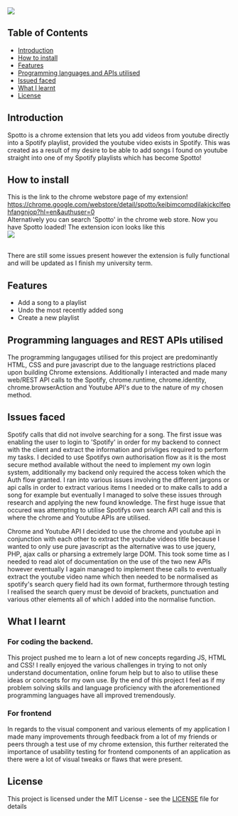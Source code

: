 <img src="src/images/spotto_for_md.png">

## Table of Contents
- [Introduction](#introduction)
- [How to install](#how-to-install)
- [Features](#features)
- [Programming languages and APIs utilised](#programming-languages-and-apis-utilised)
- [Issued faced](#issues-faced)
- [What I learnt](#what-i-learnt)
- [License](#license)

<a name="introduction"></a>
## Introduction
Spotto is a chrome extension that lets you add videos from youtube directly into a Spotify playlist, provided the youtube video exists in Spotify. This was created as a result of my desire to be able to add songs I found on youtube straight into one of my Spotify playlists which has become Spotto!  

<a name="how-to-install"></a>
## How to install
This is the link to the chrome webstore page of my extension!
https://chrome.google.com/webstore/detail/spotto/keibimcompdilakjckclfephfangnjop?hl=en&authuser=0
<br>
Alternatively you can search 'Spotto' in the chrome web store.
Now you have Spotto loaded! The extension icon looks like this
<br>
<img src="src/images/SpottoChromeIcon (2).png">
<br><br>

There are still some issues present however the extension is fully functional and will be updated as I finish my university term. 

<a name="features"></a>
## Features
- Add a song to a playlist
- Undo the most recently added song
- Create a new playlist

<a name="programming-languages-and-apis-utilised"></a>
## Programming languages and REST APIs utilised
The programming langugages utilised for this project are predominantly HTML, CSS and pure javascript due to the language restrictions placed upon building Chrome extensions. Additionally I interacted and made many web/REST API calls to the Spotify, chrome.runtime, chrome.identity, chrome.browserAction and Youtube API's due to the nature of my chosen method.


<a name="issues-faced"></a>
## Issues faced
Spotify calls that did not involve searching for a song.
The first issue was enabling the user to login to 'Spotify' in order for my backend to connect with the client and extract the information and privliges required to perform my tasks. I decided to use Spotifys own authorisation flow as it is the most secure method available without the need to implement my own login system, additionally my backend only required the access token which the Auth flow granted. I ran into various issues involving the different jargons or api calls in order to extract various items I needed or to make calls to add a song for example but eventually I managed to solve these issues through research and applying the new found knowledge. The first huge issue that occured was attempting to utilise Spotifys own search API call and this is where the chrome and Youtube APIs are utilised. 

Chrome and Youtube API
I decided to use the chrome and youtube api in conjunction with each other to extract the youtube videos title because I wanted to only use pure javascript as the alternative was to use jquery, PHP, ajax calls or pharsing a extremely large DOM. This took some time as I needed to read alot of documentation on the use of the two new APIs however eventually I again managed to implement these calls to eventually extract the youtube video name which then needed to be normalised as spotify's search query field had its own format, furthermore through testing I realised the search query must be devoid of brackets, punctuation and various other elements all of which I added into the normalise function. 

<a name="what-i-learnt"></a>
## What I learnt
### For coding the backend.
This project pushed me to learn a lot of new concepts regarding JS, HTML and CSS! I really enjoyed the various challenges in trying to not only understand documentation, online forum help but to also to utilise these ideas or concepts for my own use. By the end of this project I feel as if my problem solving skills and language proficiency with the aforementioned programming languages have all improved tremendously. 

### For frontend
In regards to the visual component and various elements of my application I made many improvements through feedback from a lot of my friends or peers through a test use of my chrome extension, this further reiterated the importance of usability testing for frontend components of an application as there were a lot of visual tweaks or flaws that were present.

<a name="license"></a>
## License
This project is licensed under the MIT License - see the [LICENSE](https://github.com/Imogi/Spotto/blob/5d613b84e0465c3cd39d8160e0eeab553309fe5b/LICENSE) file for details
